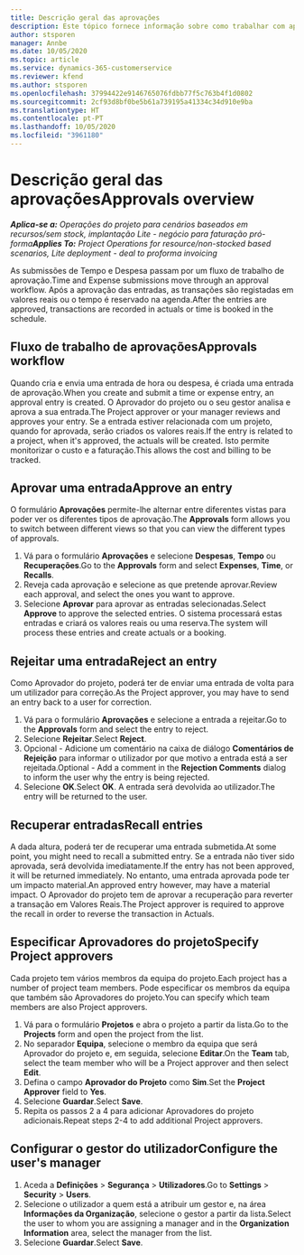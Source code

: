 ```yaml
---
title: Descrição geral das aprovações
description: Este tópico fornece informação sobre como trabalhar com aprovações no Project Operations.
author: stsporen
manager: Annbe
ms.date: 10/05/2020
ms.topic: article
ms.service: dynamics-365-customerservice
ms.reviewer: kfend
ms.author: stsporen
ms.openlocfilehash: 37994422e9146765076fdbb77f5c763b4f1d0802
ms.sourcegitcommit: 2cf93d8bf0be5b61a739195a41334c34d910e9ba
ms.translationtype: HT
ms.contentlocale: pt-PT
ms.lasthandoff: 10/05/2020
ms.locfileid: "3961180"
---
```

# <a name="approvals-overview"></a><span data-ttu-id="65f00-103">Descrição geral das aprovações</span><span class="sxs-lookup"><span data-stu-id="65f00-103">Approvals overview</span></span>

<span data-ttu-id="65f00-104">_**Aplica-se a:** Operações do projeto para cenários baseados em recursos/sem stock, implantação Lite - negócio para faturação pró-forma_</span><span class="sxs-lookup"><span data-stu-id="65f00-104">_**Applies To:** Project Operations for resource/non-stocked based scenarios, Lite deployment - deal to proforma invoicing_</span></span>

<span data-ttu-id="65f00-105">As submissões de Tempo e Despesa passam por um fluxo de trabalho de aprovação.</span><span class="sxs-lookup"><span data-stu-id="65f00-105">Time and Expense submissions move through an approval workflow.</span></span> <span data-ttu-id="65f00-106">Após a aprovação das entradas, as transações são registadas em valores reais ou o tempo é reservado na agenda.</span><span class="sxs-lookup"><span data-stu-id="65f00-106">After the entries are approved, transactions are recorded in actuals or time is booked in the schedule.</span></span>

## <a name="approvals-workflow"></a><span data-ttu-id="65f00-107">Fluxo de trabalho de aprovações</span><span class="sxs-lookup"><span data-stu-id="65f00-107">Approvals workflow</span></span>
<span data-ttu-id="65f00-108">Quando cria e envia uma entrada de hora ou despesa, é criada uma entrada de aprovação.</span><span class="sxs-lookup"><span data-stu-id="65f00-108">When you create and submit a time or expense entry, an approval entry is created.</span></span> <span data-ttu-id="65f00-109">O Aprovador do projeto ou o seu gestor analisa e aprova a sua entrada.</span><span class="sxs-lookup"><span data-stu-id="65f00-109">The Project approver or your manager reviews and approves your entry.</span></span> <span data-ttu-id="65f00-110">Se a entrada estiver relacionada com um projeto, quando for aprovada, serão criados os valores reais.</span><span class="sxs-lookup"><span data-stu-id="65f00-110">If the entry is related to a project, when it's approved, the actuals will be created.</span></span> <span data-ttu-id="65f00-111">Isto permite monitorizar o custo e a faturação.</span><span class="sxs-lookup"><span data-stu-id="65f00-111">This allows the cost and billing to be tracked.</span></span> 

## <a name="approve-an-entry"></a><span data-ttu-id="65f00-112">Aprovar uma entrada</span><span class="sxs-lookup"><span data-stu-id="65f00-112">Approve an entry</span></span>
<span data-ttu-id="65f00-113">O formulário **Aprovações** permite-lhe alternar entre diferentes vistas para poder ver os diferentes tipos de aprovação.</span><span class="sxs-lookup"><span data-stu-id="65f00-113">The **Approvals** form allows you to switch between different views so that you can view the different types of approvals.</span></span>
  
1. <span data-ttu-id="65f00-114">Vá para o formulário **Aprovações** e selecione **Despesas**, **Tempo** ou **Recuperações**.</span><span class="sxs-lookup"><span data-stu-id="65f00-114">Go to the **Approvals** form and select **Expenses**, **Time**, or **Recalls**.</span></span>
2. <span data-ttu-id="65f00-115">Reveja cada aprovação e selecione as que pretende aprovar.</span><span class="sxs-lookup"><span data-stu-id="65f00-115">Review each approval, and select the ones you want to approve.</span></span>
3. <span data-ttu-id="65f00-116">Selecione **Aprovar** para aprovar as entradas selecionadas.</span><span class="sxs-lookup"><span data-stu-id="65f00-116">Select **Approve** to approve the selected entries.</span></span>
<span data-ttu-id="65f00-117">O sistema processará estas entradas e criará os valores reais ou uma reserva.</span><span class="sxs-lookup"><span data-stu-id="65f00-117">The system will process these entries and create actuals or a booking.</span></span>

## <a name="reject-an-entry"></a><span data-ttu-id="65f00-118">Rejeitar uma entrada</span><span class="sxs-lookup"><span data-stu-id="65f00-118">Reject an entry</span></span>
<span data-ttu-id="65f00-119">Como Aprovador do projeto, poderá ter de enviar uma entrada de volta para um utilizador para correção.</span><span class="sxs-lookup"><span data-stu-id="65f00-119">As the Project approver, you may have to send an entry back to a user for correction.</span></span>
  
1. <span data-ttu-id="65f00-120">Vá para o formulário **Aprovações** e selecione a entrada a rejeitar.</span><span class="sxs-lookup"><span data-stu-id="65f00-120">Go to the **Approvals** form and select the entry to reject.</span></span> 
2. <span data-ttu-id="65f00-121">Selecione **Rejeitar**.</span><span class="sxs-lookup"><span data-stu-id="65f00-121">Select **Reject**.</span></span>
3. <span data-ttu-id="65f00-122">Opcional - Adicione um comentário na caixa de diálogo **Comentários de Rejeição** para informar o utilizador por que motivo a entrada está a ser rejeitada.</span><span class="sxs-lookup"><span data-stu-id="65f00-122">Optional - Add a comment in the **Rejection Comments** dialog to inform the user why the entry is being rejected.</span></span>
4. <span data-ttu-id="65f00-123">Selecione **OK**.</span><span class="sxs-lookup"><span data-stu-id="65f00-123">Select **OK**.</span></span> <span data-ttu-id="65f00-124">A entrada será devolvida ao utilizador.</span><span class="sxs-lookup"><span data-stu-id="65f00-124">The entry will be returned to the user.</span></span>
  
## <a name="recall-entries"></a><span data-ttu-id="65f00-125">Recuperar entradas</span><span class="sxs-lookup"><span data-stu-id="65f00-125">Recall entries</span></span>
<span data-ttu-id="65f00-126">A dada altura, poderá ter de recuperar uma entrada submetida.</span><span class="sxs-lookup"><span data-stu-id="65f00-126">At some point, you might need to recall a submitted entry.</span></span> <span data-ttu-id="65f00-127">Se a entrada não tiver sido aprovada, será devolvida imediatamente.</span><span class="sxs-lookup"><span data-stu-id="65f00-127">If the entry has not been approved, it will be returned immediately.</span></span> <span data-ttu-id="65f00-128">No entanto, uma entrada aprovada pode ter um impacto material.</span><span class="sxs-lookup"><span data-stu-id="65f00-128">An approved entry however, may have a material impact.</span></span> <span data-ttu-id="65f00-129">O Aprovador do projeto tem de aprovar a recuperação para reverter a transação em Valores Reais.</span><span class="sxs-lookup"><span data-stu-id="65f00-129">The Project approver is required to approve the recall in order to reverse the transaction in Actuals.</span></span>

## <a name="specify-project-approvers"></a><span data-ttu-id="65f00-130">Especificar Aprovadores do projeto</span><span class="sxs-lookup"><span data-stu-id="65f00-130">Specify Project approvers</span></span>
<span data-ttu-id="65f00-131">Cada projeto tem vários membros da equipa do projeto.</span><span class="sxs-lookup"><span data-stu-id="65f00-131">Each project has a number of project team members.</span></span> <span data-ttu-id="65f00-132">Pode especificar os membros da equipa que também são Aprovadores do projeto.</span><span class="sxs-lookup"><span data-stu-id="65f00-132">You can specify which team members are also Project approvers.</span></span>

1. <span data-ttu-id="65f00-133">Vá para o formulário **Projetos** e abra o projeto a partir da lista.</span><span class="sxs-lookup"><span data-stu-id="65f00-133">Go to the **Projects** form and open the project from the list.</span></span>
2. <span data-ttu-id="65f00-134">No separador **Equipa**, selecione o membro da equipa que será Aprovador do projeto e, em seguida, selecione **Editar**.</span><span class="sxs-lookup"><span data-stu-id="65f00-134">On the **Team** tab, select the team member who will be a Project approver and then select **Edit**.</span></span>
3. <span data-ttu-id="65f00-135">Defina o campo **Aprovador do Projeto** como **Sim**.</span><span class="sxs-lookup"><span data-stu-id="65f00-135">Set the **Project Approver** field to **Yes**.</span></span>
4. <span data-ttu-id="65f00-136">Selecione **Guardar**.</span><span class="sxs-lookup"><span data-stu-id="65f00-136">Select **Save**.</span></span>
5. <span data-ttu-id="65f00-137">Repita os passos 2 a 4 para adicionar Aprovadores do projeto adicionais.</span><span class="sxs-lookup"><span data-stu-id="65f00-137">Repeat steps 2-4 to add additional Project approvers.</span></span>

## <a name="configure-the-users-manager"></a><span data-ttu-id="65f00-138">Configurar o gestor do utilizador</span><span class="sxs-lookup"><span data-stu-id="65f00-138">Configure the user's manager</span></span>

1. <span data-ttu-id="65f00-139">Aceda a **Definições** > **Segurança** > **Utilizadores**.</span><span class="sxs-lookup"><span data-stu-id="65f00-139">Go to **Settings** > **Security** > **Users**.</span></span>
2. <span data-ttu-id="65f00-140">Selecione o utilizador a quem está a atribuir um gestor e, na área **Informações da Organização**, selecione o gestor a partir da lista.</span><span class="sxs-lookup"><span data-stu-id="65f00-140">Select the user to whom you are assigning a manager and in the **Organization Information** area, select the manager from the list.</span></span> 
3. <span data-ttu-id="65f00-141">Selecione **Guardar**.</span><span class="sxs-lookup"><span data-stu-id="65f00-141">Select **Save**.</span></span>


